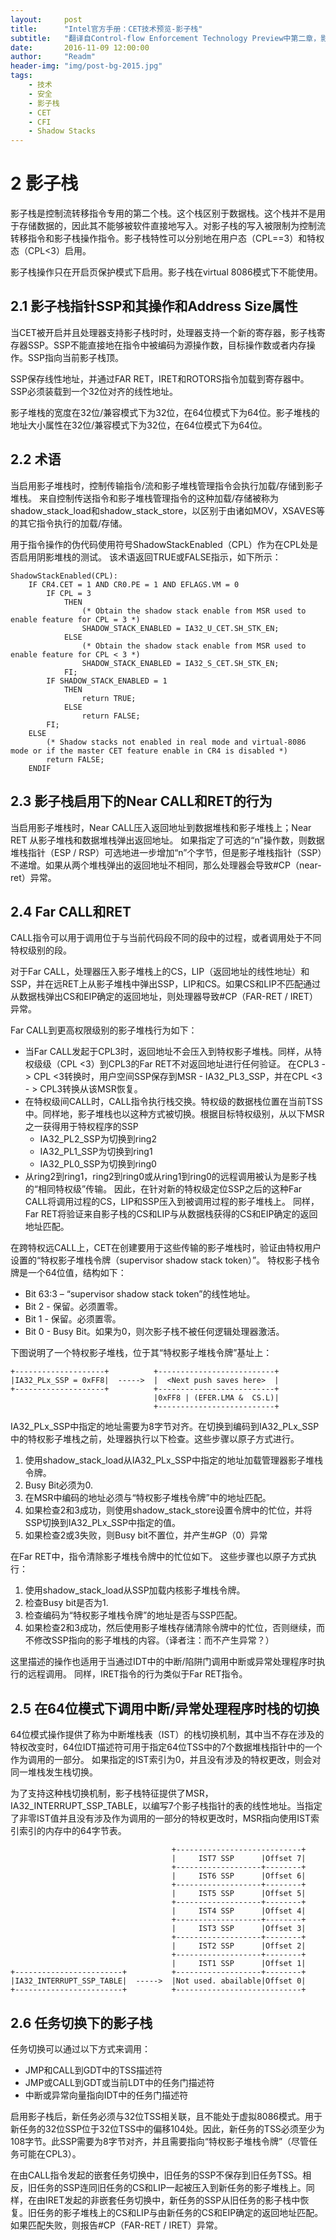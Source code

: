 ```yaml
---
layout:     post
title:      "Intel官方手册：CET技术预览-影子栈"
subtitle:   "翻译自Control-flow Enforcement Technology Preview中第二章，影子栈。"
date:       2016-11-09 12:00:00
author:     "Readm"
header-img: "img/post-bg-2015.jpg"
tags:
    - 技术
    - 安全
    - 影子栈
    - CET
    - CFI
    - Shadow Stacks
---
```


# 2 影子栈

影子栈是控制流转移指令专用的第二个栈。这个栈区别于数据栈。这个栈并不是用于存储数据的，因此其不能够被软件直接地写入。对影子栈的写入被限制为控制流转移指令和影子栈操作指令。影子栈特性可以分别地在用户态（CPL==3）和特权态（CPL<3）启用。

影子栈操作只在开启页保护模式下启用。影子栈在virtual 8086模式下不能使用。

## 2.1 影子栈指针SSP和其操作和Address Size属性

当CET被开启并且处理器支持影子栈时时，处理器支持一个新的寄存器，影子栈寄存器SSP。SSP不能直接地在指令中被编码为源操作数，目标操作数或者内存操作。SSP指向当前影子栈顶。

SSP保存线性地址，并通过FAR RET，IRET和ROTORS指令加载到寄存器中。SSP必须装载到一个32位对齐的线性地址。

影子堆栈的宽度在32位/兼容模式下为32位，在64位模式下为64位。影子堆栈的地址大小属性在32位/兼容模式下为32位，在64位模式下为64位。

## 2.2 术语

当启用影子堆栈时，控制传输指令/流和影子堆栈管理指令会执行加载/存储到影子堆栈。 来自控制传送指令和影子堆栈管理指令的这种加载/存储被称为shadow_stack_load和shadow_stack_store，以区别于由诸如MOV，XSAVES等的其它指令执行的加载/存储。


用于指令操作的伪代码使用符号ShadowStackEnabled（CPL）作为在CPL处是否启用阴影堆栈的测试。 该术语返回TRUE或FALSE指示，如下所示：

```
ShadowStackEnabled(CPL):
    IF CR4.CET = 1 AND CR0.PE = 1 AND EFLAGS.VM = 0
        IF CPL = 3
            THEN
                (* Obtain the shadow stack enable from MSR used to enable feature for CPL = 3 *)
                SHADOW_STACK_ENABLED = IA32_U_CET.SH_STK_EN;
            ELSE
                (* Obtain the shadow stack enable from MSR used to enable feature for CPL < 3 *)
                SHADOW_STACK_ENABLED = IA32_S_CET.SH_STK_EN;
            FI;
        IF SHADOW_STACK_ENABLED = 1
            THEN
                return TRUE;
            ELSE
                return FALSE;
        FI;
    ELSE
        (* Shadow stacks not enabled in real mode and virtual-8086 mode or if the master CET feature enable in CR4 is disabled *)
        return FALSE;
    ENDIF
```

## 2.3 影子栈启用下的Near CALL和RET的行为

当启用影子堆栈时，Near CALL压入返回地址到数据堆栈和影子堆栈上；Near RET 从影子堆栈和数据堆栈弹出返回地址。 如果指定了可选的“n”操作数，则数据堆栈指针（ESP / RSP）可选地进一步增加“n”个字节，但是影子堆栈指针（SSP）不递增。如果从两个堆栈弹出的返回地址不相同，那么处理器会导致#CP（near-ret）异常。

## 2.4 Far CALL和RET

CALL指令可以用于调用位于与当前代码段不同的段中的过程，或者调用处于不同特权级别的段。

对于Far CALL，处理器压入影子堆栈上的CS，LIP（返回地址的线性地址）和SSP，并在远RET上从影子堆栈中弹出SSP，LIP和CS。如果CS和LIP不匹配通过从数据栈弹出CS和EIP确定的返回地址，则处理器导致#CP（FAR-RET / IRET）异常。


Far CALL到更高权限级别的影子堆栈行为如下：

+ 当Far CALL发起于CPL3时，返回地址不会压入到特权影子堆栈。同样，从特权级级（CPL <3）到CPL3的Far RET不对返回地址进行任何验证。 在CPL3 - > CPL <3转换时，用户空间SSP保存到MSR - IA32_PL3_SSP，并在CPL <3 - > CPL3转换从该MSR恢复。
+ 在特权级间CALL时，CALL指令执行栈交换。特权级的数据栈位置在当前TSS中。同样地，影子堆栈也以这种方式被切换。根据目标特权级别，从以下MSR之一获得用于特权程序的SSP
    + IA32_PL2_SSP为切换到ring2
    + IA32_PL1_SSP为切换到ring1
    + IA32_PL0_SSP为切换到ring0
+ 从ring2到ring1，ring2到ring0或从ring1到ring0的远程调用被认为是影子栈的“相同特权级”传输。 因此，在针对新的特权级定位SSP之后的这种Far CALL将调用过程的CS，LIP和SSP压入到被调用过程的影子堆栈上。 同样，Far RET将验证来自影子栈的CS和LIP与从数据栈获得的CS和EIP确定的返回地址匹配。

在跨特权远CALL上，CET在创建要用于这些传输的影子堆栈时，验证由特权用户设置的“特权影子堆栈令牌（supervisor shadow stack token）”。 特权影子栈令牌是一个64位值，结构如下：

+ Bit 63:3 – “supervisor shadow stack token”的线性地址。
+ Bit 2 - 保留。必须置零。
+ Bit 1 - 保留。必须置零。
+ Bit 0 - Busy Bit。如果为0，则次影子栈不被任何逻辑处理器激活。

下图说明了一个特权影子堆栈，位于其“特权影子堆栈令牌”基址上：

```
+--------------------+          +--------------------------+
|IA32_PLx_SSP = 0xFF8|  ----->  |  <Next push saves here>  |
+--------------------+          +--------------------------+
                                |0xFF8 | (EFER.LMA &  CS.L)|
                                +--------------------------+
```

IA32_PLx_SSP中指定的地址需要为8字节对齐。在切换到编码到IA32_PLx_SSP中的特权影子堆栈之前，处理器执行以下检查。这些步骤以原子方式进行。

1. 使用shadow_stack_load从IA32_PLx_SSP中指定的地址加载管理器影子堆栈令牌。
2. Busy Bit必须为0.
3. 在MSR中编码的地址必须与“特权影子堆栈令牌”中的地址匹配。
4. 如果检查2和3成功，则使用shadow_stack_store设置令牌中的忙位，并将SSP切换到IA32_PLx_SSP中指定的值。
5. 如果检查2或3失败，则Busy bit不置位，并产生#GP（0）异常

在Far RET中，指令清除影子堆栈令牌中的忙位如下。 这些步骤也以原子方式执行：

1. 使用shadow_stack_load从SSP加载内核影子堆栈令牌。
2. 检查Busy bit是否为1.
3. 检查编码为“特权影子堆栈令牌”的地址是否与SSP匹配。
4. 如果检查2和3成功，然后使用影子堆栈存储清除令牌中的忙位，否则继续，而不修改SSP指向的影子堆栈的内容。（译者注：而不产生异常？）

这里描述的操作也适用于当通过IDT中的中断/陷阱门调用中断或异常处理程序时执行的远程调用。 同样，IRET指令的行为类似于Far RET指令。

## 2.5 在64位模式下调用中断/异常处理程序时栈的切换

64位模式操作提供了称为中断堆栈表（IST）的栈切换机制，其中当不存在涉及的特权改变时，64位IDT描述符可用于指定64位TSS中的7个数据堆栈指针中的一个作为调用的一部分。 如果指定的IST索引为0，并且没有涉及的特权更改，则会对同一堆栈发生栈切换。

为了支持这种栈切换机制，影子栈特征提供了MSR，IA32_INTERRUPT_SSP_TABLE，以编写7个影子栈指针的表的线性地址。当指定了非零IST值并且没有涉及作为调用的一部分的特权更改时，MSR指向使用IST索引索引的内存中的64字节表。

```
                                    +----------------------------+
                                    |     IST7 SSP      |Offset 7|
                                    +-------------------+--------+
                                    |     IST6 SSP      |Offset 6|
                                    +-------------------+--------+
                                    |     IST5 SSP      |Offset 5|
                                    +-------------------+--------+
                                    |     IST4 SSP      |Offset 4|
                                    +-------------------+--------+
                                    |     IST3 SSP      |Offset 3|
                                    +-------------------+--------+
                                    |     IST2 SSP      |Offset 2|
                                    +-------------------+--------+
                                    |     IST1 SSP      |Offset 1|
+------------------------+          +-------------------+--------+
|IA32_INTERRUPT_SSP_TABLE|  ----->  |Not used. abailable|Offset 0|
+------------------------+          +----------------------------+
```

## 2.6 任务切换下的影子栈

任务切换可以通过以下方式来调用：

+ JMP和CALL到GDT中的TSS描述符
+ JMP或CALL到GDT或当前LDT中的任务门描述符
+ 中断或异常向量指向IDT中的任务门描述符

启用影子栈后，新任务必须与32位TSS相关联，且不能处于虚拟8086模式。用于新任务的32位SSP位于32位TSS中的偏移104处。因此，新任务的TSS必须至少为108字节。此SSP需要为8字节对齐，并且需要指向“特权影子堆栈令牌”（尽管任务可能在CPL3）。

在由CALL指令发起的嵌套任务切换中，旧任务的SSP不保存到旧任务TSS。相反，旧任务的SSP连同旧任务的CS和LIP一起被压入到新任务的影子堆栈上。同样，在由IRET发起的非嵌套任务切换中，新任务的SSP从旧任务的影子栈中恢复。旧任务的影子堆栈上的CS和LIP与由新任务的CS和EIP确定的返回地址匹配。如果匹配失败，则报告#CP（FAR-RET / IRET）异常。
